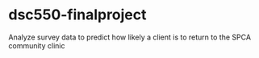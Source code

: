 # dsc550-finalproject
Analyze survey data to predict how likely a client is to return to the SPCA community clinic
